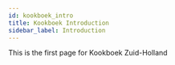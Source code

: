 ```yaml
---
id: kookboek_intro
title: Kookboek Introduction
sidebar_label: Introduction
---
```


This is the first page for Kookboek Zuid-Holland